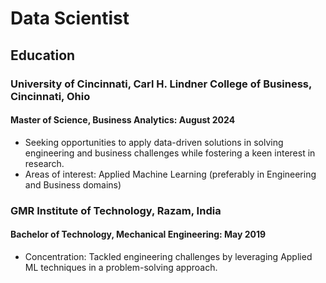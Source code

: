 # Data Scientist
## Education
### University of Cincinnati, Carl H. Lindner College of Business, Cincinnati, Ohio
#### Master of Science, Business Analytics: August 2024
- Seeking opportunities to apply data-driven solutions in solving engineering and business challenges while fostering a keen interest in research.
- Areas of interest: Applied Machine Learning (preferably in Engineering and Business domains)	        	
### GMR Institute of Technology, Razam, India
#### Bachelor of Technology, Mechanical Engineering: May 2019
- Concentration: Tackled engineering challenges by leveraging Applied ML techniques in a problem-solving approach.


